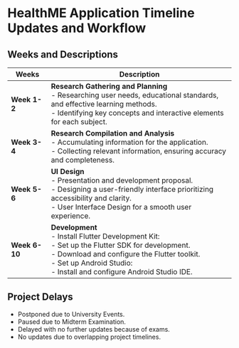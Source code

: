 # HealthME Application Timeline Updates and Workflow

## Weeks and Descriptions

| **Weeks**       | **Description**                                                                                     |
|------------------|-----------------------------------------------------------------------------------------------------|
| **Week 1-2**     | **Research Gathering and Planning**<br> - Researching user needs, educational standards, and effective learning methods.<br> - Identifying key concepts and interactive elements for each subject. |
| **Week 3-4**     | **Research Compilation and Analysis**<br> - Accumulating information for the application.<br> - Collecting relevant information, ensuring accuracy and completeness. |
| **Week 5-6**     | **UI Design**<br> - Presentation and development proposal.<br> - Designing a user-friendly interface prioritizing accessibility and clarity.<br> - User Interface Design for a smooth user experience. |
| **Week 6-10**    | **Development**<br> - Install Flutter Development Kit:<br>   - Set up the Flutter SDK for development.<br>   - Download and configure the Flutter toolkit.<br> - Set up Android Studio:<br>   - Install and configure Android Studio IDE. |

## Project Delays
- Postponed due to University Events.
- Paused due to Midterm Examination.
- Delayed with no further updates because of exams.
- No updates due to overlapping project timelines.
